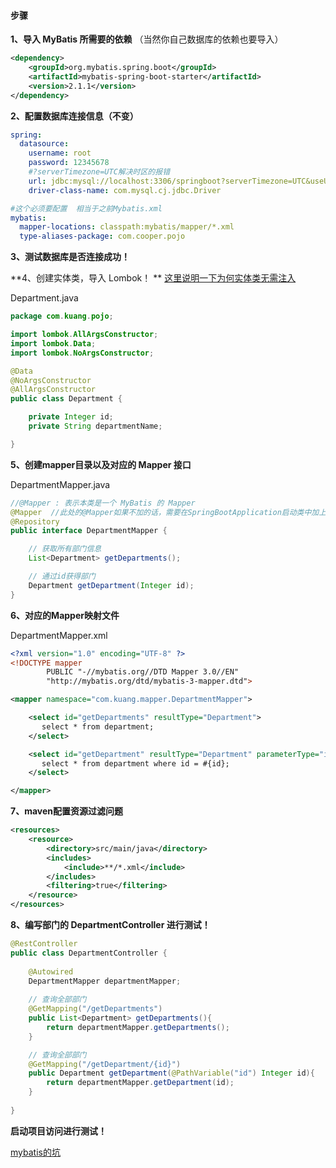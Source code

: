#### 步骤

**1、导入 MyBatis 所需要的依赖**  （当然你自己数据库的依赖也要导入）

```xml
<dependency>
    <groupId>org.mybatis.spring.boot</groupId>
    <artifactId>mybatis-spring-boot-starter</artifactId>
    <version>2.1.1</version>
</dependency>
```



**2、配置数据库连接信息（不变）**

```yaml
spring:
  datasource:
    username: root
    password: 12345678
    #?serverTimezone=UTC解决时区的报错
    url: jdbc:mysql://localhost:3306/springboot?serverTimezone=UTC&useUnicode=true&characterEncoding=utf-8
    driver-class-name: com.mysql.cj.jdbc.Driver

#这个必须要配置  相当于之前Mybatis.xml
mybatis:
  mapper-locations: classpath:mybatis/mapper/*.xml
  type-aliases-package: com.cooper.pojo
```



**3、测试数据库是否连接成功！**



**4、创建实体类，导入 Lombok！ ** [ 这里说明一下为何实体类无需注入](https://blog.csdn.net/STUDENTstudent123/article/details/105078108/)

Department.java

```java
package com.kuang.pojo;

import lombok.AllArgsConstructor;
import lombok.Data;
import lombok.NoArgsConstructor;

@Data
@NoArgsConstructor
@AllArgsConstructor
public class Department {

    private Integer id;
    private String departmentName;

}
```



**5、创建mapper目录以及对应的 Mapper 接口**

DepartmentMapper.java

```java
//@Mapper : 表示本类是一个 MyBatis 的 Mapper
@Mapper  //此处的@Mapper如果不加的话，需要在SpringBootApplication启动类中加上@MapperScan（包名）来代替
@Repository
public interface DepartmentMapper {

    // 获取所有部门信息
    List<Department> getDepartments();

    // 通过id获得部门
    Department getDepartment(Integer id);
}
```



**6、对应的Mapper映射文件**

DepartmentMapper.xml

```xml
<?xml version="1.0" encoding="UTF-8" ?>
<!DOCTYPE mapper
        PUBLIC "-//mybatis.org//DTD Mapper 3.0//EN"
        "http://mybatis.org/dtd/mybatis-3-mapper.dtd">

<mapper namespace="com.kuang.mapper.DepartmentMapper">

    <select id="getDepartments" resultType="Department">
       select * from department;
    </select>

    <select id="getDepartment" resultType="Department" parameterType="int">
       select * from department where id = #{id};
    </select>

</mapper>
```



**7、maven配置资源过滤问题**

```xml
<resources>
    <resource>
        <directory>src/main/java</directory>
        <includes>
            <include>**/*.xml</include>
        </includes>
        <filtering>true</filtering>
    </resource>
</resources>
```



**8、编写部门的 DepartmentController 进行测试！**

```java
@RestController
public class DepartmentController {
    
    @Autowired
    DepartmentMapper departmentMapper;
    
    // 查询全部部门
    @GetMapping("/getDepartments")
    public List<Department> getDepartments(){
        return departmentMapper.getDepartments();
    }

    // 查询全部部门
    @GetMapping("/getDepartment/{id}")
    public Department getDepartment(@PathVariable("id") Integer id){
        return departmentMapper.getDepartment(id);
    }
    
}
```

**启动项目访问进行测试！**



[mybatis的坑](https://www.jianshu.com/p/0e466a21185c)

